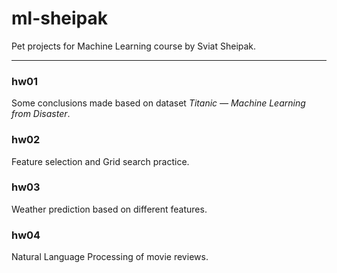 # ml-sheipak
Pet projects for Machine Learning course by Sviat Sheipak.
__________________________________________________________
### hw01
Some conclusions made based on dataset *Titanic — Machine Learning from Disaster*.

### hw02
Feature selection and Grid search practice.

### hw03
Weather prediction based on different features.

### hw04
Natural Language Processing of movie reviews.
